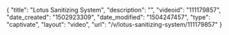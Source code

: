{
    "title": "Lotus Sanitizing System",
    "description": "",
    "videoid": "111179857",
    "date_created": "1502923309",
    "date_modified": "1504247457",
    "type": "captivate",
    "layout": "video",
    "url": "\/v\/lotus-sanitizing-system\/111179857"
}